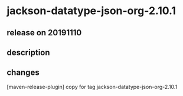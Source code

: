 # jackson-datatype-json-org-2.10.1

## release on 20191110

## description

## changes

[maven-release-plugin] copy for tag jackson-datatype-json-org-2.10.1

